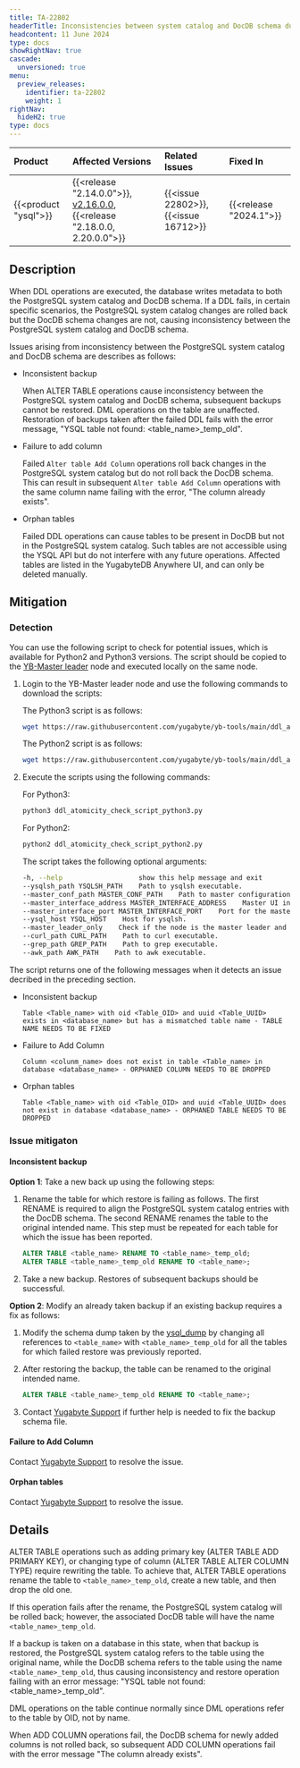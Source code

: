 ```yaml
---
title: TA-22802
headerTitle: Inconsistencies between system catalog and DocDB schema during DDL operations
headcontent: 11 June 2024
type: docs
showRightNav: true
cascade:
  unversioned: true
menu:
  preview_releases:
    identifier: ta-22802
    weight: 1
rightNav:
  hideH2: true
type: docs
---
```


|          Product           |  Affected Versions  |  Related Issues   | Fixed In |
| :------------------------- | :------------------ | :---------------- | :------- |
| {{<product "ysql">}}       | {{<release "2.14.0.0">}}, [v2.16.0.0](/preview/releases/ybdb-releases/end-of-life/v2.16/#v2.16.0.0), {{<release "2.18.0.0, 2.20.0.0">}} | {{<issue 22802>}}, {{<issue 16712>}} | {{<release "2024.1">}}      |

## Description

When DDL operations are executed, the database writes metadata to both the PostgreSQL system catalog and DocDB schema. If a DDL fails, in certain specific scenarios, the PostgreSQL system catalog changes are rolled back but the DocDB schema changes are not, causing inconsistency between the PostgreSQL system catalog and DocDB schema.

Issues arising from inconsistency between the PostgreSQL system catalog and DocDB schema are describes as follows:

- Inconsistent backup

  When ALTER TABLE operations cause inconsistency between the PostgreSQL system catalog and DocDB schema, subsequent backups  cannot be restored. DML operations on the table are unaffected. Restoration of backups taken after the failed DDL fails  with the error message, "YSQL table not found: <table_name>_temp_old".

- Failure to add column

  Failed `Alter table Add Column` operations roll back changes in the PostgreSQL system catalog but do not roll back the DocDB schema. This can result in subsequent `Alter table Add Column` operations with the same column name failing with the error, "The column already exists".

- Orphan tables

  Failed DDL operations can cause tables to be present in DocDB but not in the PostgreSQL system catalog. Such tables are not accessible using the YSQL API but do not interfere with any future operations. Affected tables are listed in the YugabyteDB Anywhere UI, and can only be deleted manually.

## Mitigation

### Detection

You can use the following script to check for potential issues, which is available for Python2 and Python3 versions. The script should be copied to the [YB-Master leader](../../../architecture/yb-master/#table-creation) node and executed locally on the same node.

1. Login to the YB-Master leader node and use the following commands to download the scripts:

    The Python3 script is as follows:

    ```sh
    wget https://raw.githubusercontent.com/yugabyte/yb-tools/main/ddl_atomicity/ddl_atomicity_check_script_python3.py
    ```

    The Python2 script is as follows:

    ```sh
    wget https://raw.githubusercontent.com/yugabyte/yb-tools/main/ddl_atomicity/ddl_atomicity_check_script_python2.py
    ```

1. Execute the scripts using the following commands:

    For Python3:

    ```python
    python3 ddl_atomicity_check_script_python3.py
    ```

    For Python2:

    ```python
    python2 ddl_atomicity_check_script_python2.py
    ```

    The script takes the following optional arguments:

    ```sh
    -h, --help                   show this help message and exit
    --ysqlsh_path YSQLSH_PATH    Path to ysqlsh executable.
    --master_conf_path MASTER_CONF_PATH    Path to master configuration file.
    --master_interface_address MASTER_INTERFACE_ADDRESS    Master UI interface IP. If not provided, will be read from master_conf_path.
    --master_interface_port MASTER_INTERFACE_PORT    Port for the master UI interface.
    --ysql_host YSQL_HOST    Host for ysqlsh.
    --master_leader_only    Check if the node is the master leader and exit if it is not.
    --curl_path CURL_PATH    Path to curl executable.
    --grep_path GREP_PATH    Path to grep executable.
    --awk_path AWK_PATH    Path to awk executable.
    ```

The script returns one of the following messages when it detects an issue decribed in the preceding section.

- Inconsistent backup

  ```text
  Table <Table_name> with oid <Table_OID> and uuid <Table_UUID> exists in <database_name> but has a mismatched table name - TABLE NAME NEEDS TO BE FIXED
  ```

- Failure to Add Column

  ```text
  Column <colunm_name> does not exist in table <Table_name> in database <database_name> - ORPHANED COLUMN NEEDS TO BE DROPPED
  ```

- Orphan tables

  ```text
  Table <Table_name> with oid <Table_OID> and uuid <Table_UUID> does not exist in database <database_name> - ORPHANED TABLE NEEDS TO BE DROPPED
  ```

### Issue mitigaton

#### Inconsistent backup

**Option 1**: Take a new back up using the following steps:

1. Rename the table for which restore is failing as follows. The first RENAME is required to align the PostgreSQL system catalog entries with the DocDB schema. The second RENAME renames the table to the original intended name. This step must be repeated for each table for which the issue has been reported.

    ```sql
    ALTER TABLE <table_name> RENAME TO <table_name>_temp_old;
    ALTER TABLE <table_name>_temp_old RENAME TO <table_name>;
    ```

1. Take a new backup. Restores of subsequent backups should be successful.

**Option 2**: Modify an already taken backup if an existing backup requires a fix as follows:

1. Modify the schema dump taken by the [ysql_dump](../../../admin/ysql-dump/) by changing all references to `<table_name>` with `<table_name>_temp_old` for all the tables for which failed restore was previously reported.

1. After restoring the backup, the table can be renamed to the original intended name.

    ```sql
    ALTER TABLE <table_name>_temp_old RENAME TO <table_name>;
    ```

1. Contact [Yugabyte Support](https://support.yugabyte.com) if further help is needed to fix the backup schema file.

#### Failure to Add Column

Contact [Yugabyte Support](https://support.yugabyte.com) to resolve the issue.

#### Orphan tables

Contact [Yugabyte Support](https://support.yugabyte.com) to resolve the issue.

## Details

ALTER TABLE operations such as adding primary key (ALTER TABLE ADD PRIMARY KEY), or changing type of column (ALTER TABLE ALTER COLUMN TYPE) require rewriting the table. To achieve that, ALTER TABLE operations rename the table to `<table_name>_temp_old`, create a new table, and then drop the old one.

If this operation fails after the rename, the PostgreSQL system catalog will be rolled back; however, the associated DocDB table will have the name `<table_name>_temp_old`.

If a backup is taken on a database in this state, when that backup is restored, the PostgreSQL system catalog refers to the table using the original name, while the DocDB schema refers to the table using the name `<table_name>_temp_old`, thus causing inconsistency and restore operation failing with an error message: "YSQL table not found: <table_name>_temp_old".

DML operations on the table continue normally since DML operations refer to the table by OID, not by name.

When ADD COLUMN operations fail, the DocDB schema for newly added columns is not rolled back, so subsequent ADD COLUMN operations fail with the error message "The column already exists".
